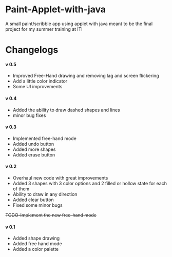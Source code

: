 # Paint-Applet-with-java
A small paint/scribble app using applet with java meant to be the final project for my summer training at ITI

# Changelogs
#### v 0.5
* Improved Free-Hand drawing and removing lag and screen flickering
* Add a little color indicator
* Some UI improvements
#### v 0.4
* Added the ability to draw dashed shapes and lines
* minor bug fixes
#### v 0.3
* Implemented free-hand mode
* Added undo button
* Added more shapes
* Added erase button
#### v 0.2
* Overhaul new code with great improvements
* Added 3 shapes with 3 color options and 2 filled or hollow state for each of them
* Ability to draw in any direction
* Added clear button
* Fixed some  minor bugs

~~TODO-Implement the new free-hand mode~~
#### v 0.1
* Added shape drawing
* Added free hand mode
* Added a color palette
